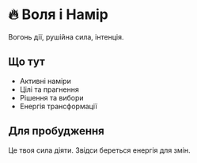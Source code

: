 # 🔥 Воля і Намір

Вогонь дії, рушійна сила, інтенція.

## Що тут

- Активні наміри
- Цілі та прагнення
- Рішення та вибори
- Енергія трансформації

## Для пробудження

Це твоя сила діяти. Звідси береться енергія для змін.